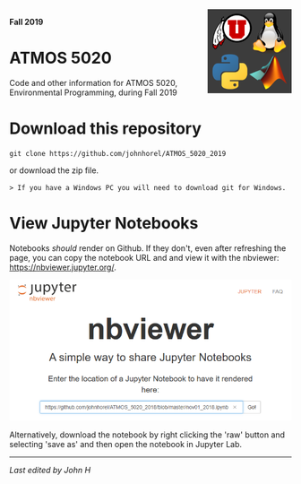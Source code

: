<img src='./images/atmos5020_logo2.png' width=150px align='right' style='padding-left:30px'>

**Fall 2019**

# ATMOS 5020
Code and other information for ATMOS 5020, Environmental Programming, during Fall 2019

# Download this repository

    git clone https://github.com/johnhorel/ATMOS_5020_2019

or download the zip file.

    > If you have a Windows PC you will need to download git for Windows.

# View Jupyter Notebooks
Notebooks _should_ render on Github. If they don't, even after refreshing the page, you can copy the notebook URL and and view it with the nbviewer: https://nbviewer.jupyter.org/.

<img src='./images/nbviewer.png' width=600>

Alternatively, download the notebook by right clicking the 'raw' button and selecting 'save as' and then open the notebook in Jupyter Lab.

---

_Last edited by John H_
